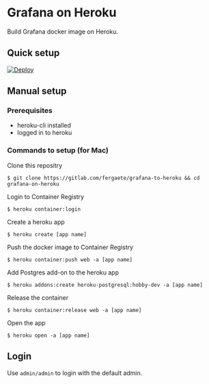 # Grafana on Heroku

Build Grafana docker image on Heroku.

## Quick setup

[![Deploy](https://www.herokucdn.com/deploy/button.svg)](https://heroku.com/deploy?template=https://gitlab.com/fergaete/grafana-to-heroku)

## Manual setup

### Prerequisites

- heroku-cli installed
- logged in to heroku

### Commands to setup (for Mac)

Clone this repositry

```
$ git clone https://gitlab.com/fergaete/grafana-to-heroku && cd grafana-on-heroku
```

Login to Container Registry

```
$ heroku container:login
```

Create a heroku app

```
$ heroku create [app name]
```

Push the docker image to Container Registry

```
$ heroku container:push web -a [app name]
```

Add Postgres add-on to the heroku app

```
$ heroku addons:create heroku-postgresql:hobby-dev -a [app name]
```

Release the container

```
$ heroku container:release web -a [app name]
```

Open the app

```
$ heroku open -a [app name]
```

## Login

Use `admin/admin` to login with the default admin.
